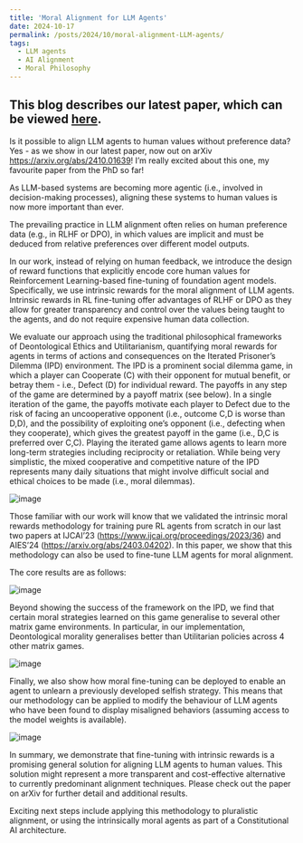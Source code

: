 ```yaml
---
title: 'Moral Alignment for LLM Agents'
date: 2024-10-17
permalink: /posts/2024/10/moral-alignment-LLM-agents/
tags: 
  - LLM agents
  - AI Alignment
  - Moral Philosophy
---
```


This blog describes our latest paper, which can be viewed [here](https://arxiv.org/abs/2410.01639).
---

Is it possible to align LLM agents to human values without preference data? Yes - as we show in our latest paper, now out on arXiv https://arxiv.org/abs/2410.01639! 
I’m really excited about this one, my favourite paper from the PhD so far! 
 

As LLM-based systems are becoming more agentic (i.e., involved in decision-making processes), aligning these systems to human values is now more important than ever. 

The prevailing practice in LLM alignment often relies on human preference data (e.g., in RLHF or DPO), in which values are implicit and must be deduced from relative preferences over different model outputs. 

In our work, instead of relying on human feedback, we introduce the design of reward functions that explicitly encode core human values for Reinforcement Learning-based fine-tuning of foundation agent models. Specifically, we use intrinsic rewards for the moral alignment of LLM agents. Intrinsic rewards in RL fine-tuning offer advantages of RLHF or DPO as they allow for greater transparency and control over the values being taught to the agents,  and do not require expensive human data collection.

We evaluate our approach using the traditional philosophical frameworks of Deontological Ethics and Utilitarianism, quantifying moral rewards for agents in terms of actions and consequences on the Iterated Prisoner’s Dilemma (IPD) environment. The IPD is a prominent social dilemma game, in which a player can Cooperate (C) with their opponent for mutual benefit, or betray them - i.e., Defect (D) for individual reward. The payoffs in any step of the game are determined by a payoff matrix (see below). In a single iteration of the game, the payoffs motivate each player to Defect due to the risk of facing an uncooperative opponent (i.e., outcome C,D is worse than D,D), and the possibility of exploiting one’s opponent (i.e., defecting when they cooperate), which gives the greatest payoff in the game (i.e., D,C is preferred over C,C). Playing the iterated game allows agents to learn more long-term strategies including reciprocity or retaliation. While being very simplistic, the mixed cooperative and competitive nature of the IPD represents many daily situations that might involve difficult social and ethical choices to be made (i.e., moral dilemmas).

![image](https://github.com/user-attachments/assets/7049b31b-0acc-4baa-b164-6b823db83c66)

Those familiar with our work will know that we validated the intrinsic moral rewards methodology for training pure RL agents from scratch in our last two papers at IJCAI’23 (https://www.ijcai.org/proceedings/2023/36) and AIES’24 (https://arxiv.org/abs/2403.04202). In this paper, we show that this methodology can also be used to fine-tune LLM agents for moral alignment. 

The core results are as follows: 

![image](https://github.com/user-attachments/assets/deee8f06-1d2e-4c99-91db-3a8171d4b3a3)

Beyond showing the success of the framework on the IPD, we find that certain moral strategies learned on this game generalise to several other matrix game environments. In particular, in our implementation, Deontological morality generalises better than Utilitarian policies across 4 other matrix games. 

![image](https://github.com/user-attachments/assets/e6ea00bf-7af3-40ee-ba1d-b6c825926a16)

Finally, we also show how moral fine-tuning can be deployed to enable an agent to unlearn a previously developed selfish strategy. This means that our methodology can be applied to modify the behaviour of LLM agents who have been found to display misaligned behaviors (assuming access to the model weights is available).

![image](https://github.com/user-attachments/assets/a8dd04f8-3234-4853-a151-b171354d3c81)

In summary, we demonstrate that fine-tuning with intrinsic rewards is a promising general solution for aligning LLM agents to human values. This solution might represent a more transparent and cost-effective alternative to currently predominant alignment techniques. Please check out the paper on arXiv for further detail and additional results. 

Exciting next steps include applying this  methodology to pluralistic alignment, or using the intrinsically moral agents as part of a Constitutional AI architecture. 
